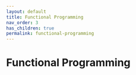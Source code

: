 ```yaml
---
layout: default
title: Functional Programming
nav_order: 3
has_children: true
permalink: functional-programming
---
```


# Functional Programming